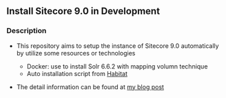 ## Install Sitecore 9.0 in Development
### Description
- This repository aims to setup the instance of Sitecore 9.0 automatically by utilize some resources or technologies
    - Docker: use to install Solr 6.6.2 with mapping volumn technique
    - Auto installation script from [Habitat](https://github.com/Sitecore/Habitat/tree/feature/v9)

- The detail information can be found at [my blog post](https://kimcu.wordpress.com/2018/03/01/install-sitecore-9-0-update-1/)

